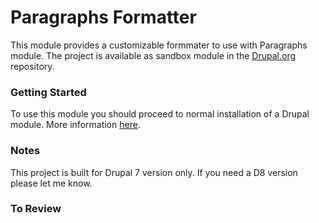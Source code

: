 # Paragraphs Formatter

This module provides a customizable formmater to use with Paragraphs module.
The project is available as sandbox module in the [Drupal.org](https://www.drupal.org/sandbox/jonhy81/2704031) 
repository.

### Getting Started

To use this module you should proceed to normal installation of a Drupal module.
More information [here](https://www.drupal.org/documentation/install/modules-themes).

### Notes

This project is built for Drupal 7 version only. If you need a D8 version please
let me know.

### To Review
